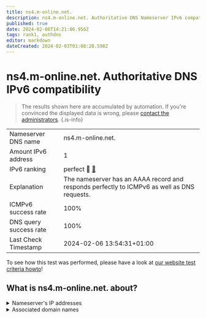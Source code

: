 ```yaml
---
title: ns4.m-online.net.
description: ns4.m-online.net. Authoritative DNS Nameserver IPv6 compatibility
published: true
date: 2024-02-06T14:21:06.956Z
tags: rank1, authdns
editor: markdown
dateCreated: 2024-02-03T01:08:20.598Z
---
```


# ns4.m-online.net. Authoritative DNS IPv6 compatibility

> The results shown here are accumulated by automation. If you're convinced the displayed data is wrong, please [contact the administrators](/howto/chat). 
{.is-info}




|   |   |
| - | - |
| Nameserver DNS name | ns4.m-online.net.
| Amount IPv6 address | 1
| IPv6 ranking | perfect :1st_place_medal: [🔗](/howto/ranking) |
| Explanation | The nameserver has an AAAA record and responds perfectly to ICMPv6 as well as DNS requests. |
| ICMPv6 success rate | 100%|
| DNS query success rate | 100% |
| Last Check Timestamp | 2024-02-06 13:54:31+01:00 |

To see how this test was performed, please have a look at [our website test criteria howto](/howto/testcriteria/authdns)!


## What is ns4.m-online.net. about?




<details>
<summary>Nameserver's IP addresses</summary>

2001:a60:0:20::53

</details>



<details>
<summary>Associated domain names</summary>

bmw.de

www.bayern.de

www.bmwgroup.com

www.m-net.de

</details>
